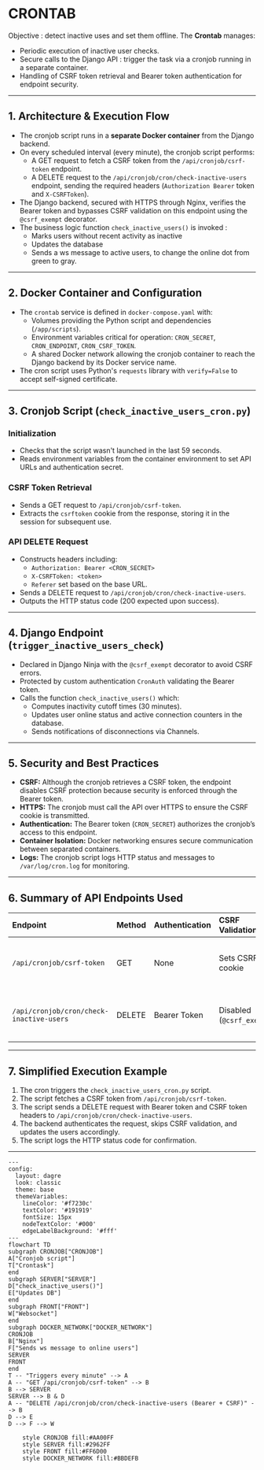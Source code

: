# CRONTAB

Objective : detect inactive uses and set them offline.
The **Crontab** manages:

- Periodic execution of inactive user checks.
- Secure calls to the Django API : trigger the task via a cronjob running in a separate container.
- Handling of CSRF token retrieval and Bearer token authentication for endpoint security.

---

## 1. Architecture \& Execution Flow

- The cronjob script runs in a **separate Docker container** from the Django backend.
- On every scheduled interval (every minute), the cronjob script performs:
  - A GET request to fetch a CSRF token from the `/api/cronjob/csrf-token` endpoint.
  - A DELETE request to the `/api/cronjob/cron/check-inactive-users` endpoint, sending the required headers (`Authorization Bearer` token and `X-CSRFToken`).
- The Django backend, secured with HTTPS through Nginx, verifies the Bearer token and bypasses CSRF validation on this endpoint using the `@csrf_exempt` decorator.
- The business logic function `check_inactive_users()` is invoked :
  - Marks users without recent activity as inactive
  - Updates the database
  - Sends a ws message to active users, to change the online dot from green to gray.

---

## 2. Docker Container and Configuration

- The `crontab` service is defined in `docker-compose.yaml` with:
  - Volumes providing the Python script and dependencies (`/app/scripts`).
  - Environment variables critical for operation: `CRON_SECRET`, `CRON_ENDPOINT`, `CRON_CSRF_TOKEN`.
  - A shared Docker network allowing the cronjob container to reach the Django backend by its Docker service name.
- The cron script uses Python's `requests` library with `verify=False` to accept self-signed certificate.

---

## 3. Cronjob Script (`check_inactive_users_cron.py`)

### Initialization

- Checks that the script wasn't launched in the last 59 seconds.
- Reads environment variables from the container environment to set API URLs and authentication secret.

### CSRF Token Retrieval

- Sends a GET request to `/api/cronjob/csrf-token`.
- Extracts the `csrftoken` cookie from the response, storing it in the session for subsequent use.

### API DELETE Request

- Constructs headers including:
  - `Authorization: Bearer <CRON_SECRET>`
  - `X-CSRFToken: <token>`
  - `Referer` set based on the base URL.
- Sends a DELETE request to `/api/cronjob/cron/check-inactive-users`.
- Outputs the HTTP status code (200 expected upon success).

---

## 4. Django Endpoint (`trigger_inactive_users_check`)

- Declared in Django Ninja with the `@csrf_exempt` decorator to avoid CSRF errors.
- Protected by custom authentication `CronAuth` validating the Bearer token.
- Calls the function `check_inactive_users()` which:
  - Computes inactivity cutoff times (30 minutes).
  - Updates user online status and active connection counters in the database.
  - Sends notifications of disconnections via Channels.

---

## 5. Security and Best Practices

- **CSRF:** Although the cronjob retrieves a CSRF token, the endpoint disables CSRF protection because security is enforced through the Bearer token.
- **HTTPS:** The cronjob must call the API over HTTPS to ensure the CSRF cookie is transmitted.
- **Authentication:** The Bearer token (`CRON_SECRET`) authorizes the cronjob’s access to this endpoint.
- **Container Isolation:** Docker networking ensures secure communication between separated containers.
- **Logs:** The cronjob script logs HTTP status and messages to `/var/log/cron.log` for monitoring.

---

## 6. Summary of API Endpoints Used

| Endpoint                                 | Method | Authentication | CSRF Validation           | Description                                 |
| :--------------------------------------- | :----- | :------------- | :------------------------ | :------------------------------------------ |
| `/api/cronjob/csrf-token`                | GET    | None           | Sets CSRF cookie          | Provides the CSRF token cookie to cron      |
| `/api/cronjob/cron/check-inactive-users` | DELETE | Bearer Token   | Disabled (`@csrf_exempt`) | Triggers check and update of inactive users |

---

## 7. Simplified Execution Example

1. The cron triggers the `check_inactive_users_cron.py` script.
2. The script fetches a CSRF token from `/api/cronjob/csrf-token`.
3. The script sends a DELETE request with Bearer token and CSRF token headers to `/api/cronjob/cron/check-inactive-users`.
4. The backend authenticates the request, skips CSRF validation, and updates the users accordingly.
5. The script logs the HTTP status code for confirmation.

---

```mermaid
---
config:
  layout: dagre
  look: classic
  theme: base
  themeVariables:
    lineColor: '#f7230c'
    textColor: '#191919'
    fontSize: 15px
    nodeTextColor: '#000'
    edgeLabelBackground: '#fff'
---
flowchart TD
subgraph CRONJOB["CRONJOB"]
A["Cronjob script"]
T["Crontask"]
end
subgraph SERVER["SERVER"]
D["check_inactive_users()"]
E["Updates DB"]
end
subgraph FRONT["FRONT"]
W["Websocket"]
end
subgraph DOCKER_NETWORK["DOCKER_NETWORK"]
CRONJOB
B["Nginx"]
F["Sends ws message to online users"]
SERVER
FRONT
end
T -- "Triggers every minute" --> A
A -- "GET /api/cronjob/csrf-token" --> B
B --> SERVER
SERVER --> B & D
A -- "DELETE /api/cronjob/cron/check-inactive-users (Bearer + CSRF)" --> B
D --> E
D --> F --> W

    style CRONJOB fill:#AA00FF
    style SERVER fill:#2962FF
    style FRONT fill:#FF6D00
    style DOCKER_NETWORK fill:#BBDEFB
```
